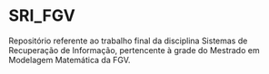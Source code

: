 # SRI_FGV
Repositório referente ao trabalho final da disciplina Sistemas de Recuperação de Informação, pertencente à grade do Mestrado em Modelagem Matemática da FGV.
